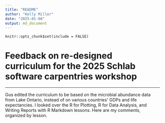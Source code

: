 ```yaml
---
title: "README"
author: "Kelly Miller"
date: "2025-01-08"
output: md_document
---
```


```{r setup, include=FALSE}
knitr::opts_chunk$set(include = FALSE)
```

# Feedback on re-designed curriculum for the 2025 Schlab software carpentries workshop
---
Gus edited the curriculum to be based on the microbial abundance data from Lake Ontario, instead of on various countries' GDPs and life expectancies. I looked over the R for Plotting, R for Data Analysis, and Writing Reports with R Markdown lessons. Here are my comments, organized by lesson.
